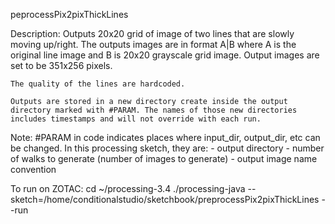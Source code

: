 peprocessPix2pixThickLines

Description:
	Outputs 20x20 grid of image of two lines that are slowly moving up/right.
	The outputs images are in format A|B where A is the original line image and B is 20x20 grayscale grid image. Output images are set to be 351x256 pixels.

	The quality of the lines are hardcoded.

	Outputs are stored in a new directory create inside the output directory marked with #PARAM. The names of those new directories includes timestamps and will not override with each run.

Note:
	#PARAM in code indicates places where input_dir, output_dir, etc can be changed.
	In this processing sketch, they are:
		- output directory
		- number of walks to generate (number of images to generate)
		- output image name convention


To run on ZOTAC:
cd ~/processing-3.4
./processing-java --sketch=/home/conditionalstudio/sketchbook/preprocessPix2pixThickLines --run
